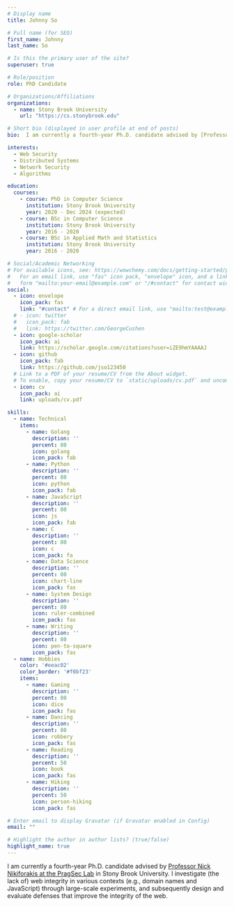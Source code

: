 ```yaml
---
# Display name
title: Johnny So

# Full name (for SEO)
first_name: Johnny
last_name: So

# Is this the primary user of the site?
superuser: true

# Role/position
role: PhD Candidate

# Organizations/Affiliations
organizations:
  - name: Stony Brook University
    url: "https://cs.stonybrook.edu"

# Short bio (displayed in user profile at end of posts)
bio:  I am currently a fourth-year Ph.D. candidate advised by [Professor Nick Nikiforakis at the PragSec Lab](https://securitee.org) in Stony Brook University. I investigate (the lack of) web integrity in various contexts (e.g., domain names and JavaScript) through large-scale experiments, and subsequently design and evaluate defenses that improve the integrity of the web.

interests:
  - Web Security
  - Distributed Systems
  - Network Security
  - Algorithms

education:
  courses:
    - course: PhD in Computer Science
      institution: Stony Brook University
      year: 2020 - Dec 2024 (expected) 
    - course: BSc in Computer Science
      institution: Stony Brook University
      year: 2016 - 2020
    - course: BSc in Applied Math and Statistics
      institution: Stony Brook University
      year: 2016 - 2020

# Social/Academic Networking
# For available icons, see: https://wowchemy.com/docs/getting-started/page-builder/#icons
#   For an email link, use "fas" icon pack, "envelope" icon, and a link in the
#   form "mailto:your-email@example.com" or "/#contact" for contact widget.
social:
  - icon: envelope
    icon_pack: fas
    link: "#contact" # For a direct email link, use "mailto:test@example.org".
  # - icon: twitter
  #   icon_pack: fab
  #   link: https://twitter.com/GeorgeCushen
  - icon: google-scholar
    icon_pack: ai
    link: https://scholar.google.com/citations?user=iZE9hmYAAAAJ
  - icon: github
    icon_pack: fab
    link: https://github.com/jso123450
  # Link to a PDF of your resume/CV from the About widget.
  # To enable, copy your resume/CV to `static/uploads/cv.pdf` and uncomment the lines below.
  - icon: cv
    icon_pack: ai
    link: uploads/cv.pdf

skills:
  - name: Technical
    items:
      - name: Golang
        description: ''
        percent: 80
        icon: golang
        icon_pack: fab
      - name: Python
        description: ''
        percent: 80
        icon: python
        icon_pack: fab
      - name: JavaScript
        description: ''
        percent: 80
        icon: js
        icon_pack: fab
      - name: C
        description: ''
        percent: 80
        icon: c
        icon_pack: fa
      - name: Data Science
        description: ''
        percent: 80
        icon: chart-line
        icon_pack: fas
      - name: System Design
        description: ''
        percent: 80
        icon: ruler-combined
        icon_pack: fas
      - name: Writing
        description: ''
        percent: 80
        icon: pen-to-square
        icon_pack: fas
  - name: Hobbies
    color: '#eeac02'
    color_border: '#f0bf23'
    items:
      - name: Gaming
        description: ''
        percent: 80
        icon: dice
        icon_pack: fas
      - name: Dancing
        description: ''
        percent: 80
        icon: robbery
        icon_pack: fas
      - name: Reading
        description: ''
        percent: 50
        icon: book
        icon_pack: fas
      - name: Hiking
        description: ''
        percent: 50
        icon: person-hiking
        icon_pack: fas

# Enter email to display Gravatar (if Gravatar enabled in Config)
email: ""

# Highlight the author in author lists? (true/false)
highlight_name: true
---
```


I am currently a fourth-year Ph.D. candidate advised by [Professor Nick Nikiforakis at the PragSec Lab](https://securitee.org) in Stony Brook University. I investigate (the lack of) web integrity in various contexts (e.g., domain names and JavaScript) through large-scale experiments, and subsequently design and evaluate defenses that improve the integrity of the web.
